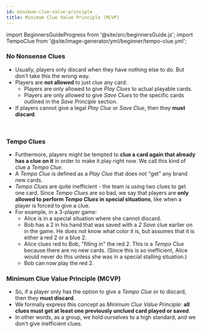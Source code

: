 ```yaml
---
id: minimum-clue-value-principle
title: Minimum Clue Value Principle (MCVP)
---
```


import BeginnersGuideProgress from '@site/src/beginnersGuide.js';
import TempoClue from '@site/image-generator/yml/beginner/tempo-clue.yml';

<BeginnersGuideProgress part="47" />

### No Nonsense Clues

- Usually, players only discard when they have nothing else to do. But don't take this the wrong way.
- Players are **not allowed** to just clue any card:
  - Players are only allowed to give *Play Clues* to actual playable cards.
  - Players are only allowed to give *Save Clues* to the specific cards outlined in the *Save Principle* section.
- If players cannot give a legal *Play Clue* or *Save Clue*, then they **must discard**.

<br />

### Tempo Clues

- Furthermore, players might be tempted to **clue a card again that already has a clue on it** in order to make it play right now. We call this kind of clue a *Tempo Clue*.
- A *Tempo Clue* is defined as a *Play Clue* that does not "get" any brand new cards.
- *Tempo Clues* are quite inefficient - the team is using two clues to get one card. Since *Tempo Clues* are so bad, we say that players are **only allowed to perform *Tempo Clues* in special situations**, like when a player is forced to give a clue.
- For example, in a 3-player game:
  - Alice is in a special situation where she cannot discard.
  - Bob has a 2 in his hand that was saved with a *2 Save* clue earlier on in the game. He does not know what color it is, but assumes that it is either a red 2 or a blue 2.
  - Alice clues red to Bob, "filling in" the red 2. This is a *Tempo Clue* because there are no new cards. (Since this is so inefficient, Alice would never do this unless she was in a special stalling situation.)
  - Bob can now play the red 2.

<TempoClue />

### Minimum Clue Value Principle (MCVP)

- So, if a player only has the option to give a *Tempo Clue* or to discard, then they **must discard**.
- We formally express this concept as *Minimum Clue Value Principle*: **all clues must get at least one previously unclued card played or saved**.
- In other words, as a group, we hold ourselves to a high standard, and we don't give inefficient clues.
